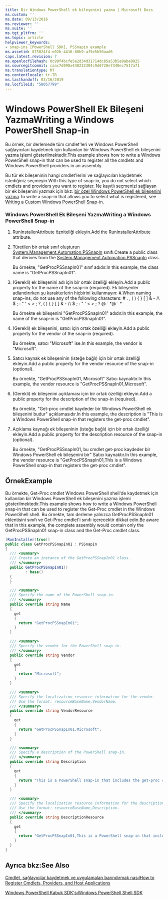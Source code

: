 ```yaml
---
title: Bir Windows PowerShell ek bileşenini yazma | Microsoft Docs
ms.custom: ''
ms.date: 09/13/2016
ms.reviewer: ''
ms.suite: ''
ms.tgt_pltfrm: ''
ms.topic: article
helpviewer_keywords:
- snap-ins [PowerShell SDK], PSSnapin example
ms.assetid: 875024f4-e02b-4416-80b9-af5e5b50aad6
caps.latest.revision: 7
ms.openlocfilehash: 0c99f4bcfe5e2d34d31714dc85a53b5e8abe0925
ms.sourcegitcommit: caac7d098a448232304c9d6728e7340ec7517a71
ms.translationtype: MT
ms.contentlocale: tr-TR
ms.lasthandoff: 03/16/2019
ms.locfileid: "58057799"
---
```

# <a name="writing-a-windows-powershell-snap-in"></a><span data-ttu-id="39ef5-102">Windows PowerShell Ek Bileşeni Yazma</span><span class="sxs-lookup"><span data-stu-id="39ef5-102">Writing a Windows PowerShell Snap-in</span></span>

<span data-ttu-id="39ef5-103">Bu örnek, bir derlemede tüm cmdlet'leri ve Windows PowerShell sağlayıcıları kaydetmek için kullanılan bir Windows PowerShell ek bileşenini yazma işlemi gösterilmektedir.</span><span class="sxs-lookup"><span data-stu-id="39ef5-103">This example shows how to write a Windows PowerShell snap-in that can be used to register all the cmdlets and Windows PowerShell providers in an assembly.</span></span>

<span data-ttu-id="39ef5-104">Bu tür ek bileşeninin hangi cmdlet'lerini ve sağlayıcıları kaydetmek istediğiniz seçmeyin.</span><span class="sxs-lookup"><span data-stu-id="39ef5-104">With this type of snap-in, you do not select which cmdlets and providers you want to register.</span></span> <span data-ttu-id="39ef5-105">Ne kayıtlı seçmenizi sağlayan bir ek bileşenini yazmak için bkz: [bir özel Windows PowerShell ek bileşenini yazma](./writing-a-custom-windows-powershell-snap-in.md).</span><span class="sxs-lookup"><span data-stu-id="39ef5-105">To write a snap-in that allows you to select what is registered, see [Writing a Custom Windows PowerShell Snap-in](./writing-a-custom-windows-powershell-snap-in.md).</span></span>

### <a name="writing-a-windows-powershell-snap-in"></a><span data-ttu-id="39ef5-106">Windows PowerShell Ek Bileşeni Yazma</span><span class="sxs-lookup"><span data-stu-id="39ef5-106">Writing a Windows PowerShell Snap-in</span></span>

1. <span data-ttu-id="39ef5-107">RunInstallerAttribute özniteliği ekleyin.</span><span class="sxs-lookup"><span data-stu-id="39ef5-107">Add the RunInstallerAttribute attribute.</span></span>

2. <span data-ttu-id="39ef5-108">Türetilen bir ortak sınıf oluşturun [System.Management.Automation.PSSnapIn](/dotnet/api/System.Management.Automation.PSSnapIn) sınıfı.</span><span class="sxs-lookup"><span data-stu-id="39ef5-108">Create a public class that derives from the [System.Management.Automation.PSSnapIn](/dotnet/api/System.Management.Automation.PSSnapIn) class.</span></span>

    <span data-ttu-id="39ef5-109">Bu örnekte, "GetProcPSSnapIn01" sınıf adıdır.</span><span class="sxs-lookup"><span data-stu-id="39ef5-109">In this example, the class name is "GetProcPSSnapIn01".</span></span>

3. <span data-ttu-id="39ef5-110">(Gerekli) ek bileşenini adı için bir ortak özelliği ekleyin.</span><span class="sxs-lookup"><span data-stu-id="39ef5-110">Add a public property for the name of the snap-in (required).</span></span> <span data-ttu-id="39ef5-111">Ek bileşenler adlandırırken şu karakterlerin hiçbirini kullanmayın: #.</span><span class="sxs-lookup"><span data-stu-id="39ef5-111">When naming snap-ins, do not use any of the following characters: # .</span></span> <span data-ttu-id="39ef5-112">, ( ) { } [ ] & - /\ $ ; : " ' \< > ; ?</span><span class="sxs-lookup"><span data-stu-id="39ef5-112">, ( ) { } [ ] & - /\ $ ; : " ' \< > ; ?</span></span> <span data-ttu-id="39ef5-113">@ \` \*</span><span class="sxs-lookup"><span data-stu-id="39ef5-113">@ \` \*</span></span>

    <span data-ttu-id="39ef5-114">Bu örnekte ek bileşenini "GetProcPSSnapIn01" adıdır.</span><span class="sxs-lookup"><span data-stu-id="39ef5-114">In this example, the name of the snap-in is "GetProcPSSnapIn01".</span></span>

4. <span data-ttu-id="39ef5-115">(Gerekli) ek bileşenini, satıcı için ortak özelliği ekleyin.</span><span class="sxs-lookup"><span data-stu-id="39ef5-115">Add a public property for the vendor of the snap-in (required).</span></span>

    <span data-ttu-id="39ef5-116">Bu örnekte, satıcı "Microsoft" ise.</span><span class="sxs-lookup"><span data-stu-id="39ef5-116">In this example, the vendor is "Microsoft".</span></span>

5. <span data-ttu-id="39ef5-117">Satıcı kaynak ek bileşeninin (isteğe bağlı) için bir ortak özelliği ekleyin.</span><span class="sxs-lookup"><span data-stu-id="39ef5-117">Add a public property for the vendor resource of the snap-in (optional).</span></span>

    <span data-ttu-id="39ef5-118">Bu örnekte, "GetProcPSSnapIn01, Microsoft" Satıcı kaynaktır.</span><span class="sxs-lookup"><span data-stu-id="39ef5-118">In this example, the vendor resource is "GetProcPSSnapIn01,Microsoft".</span></span>

6. <span data-ttu-id="39ef5-119">(Gerekli) ek bileşenini açıklaması için bir ortak özelliği ekleyin.</span><span class="sxs-lookup"><span data-stu-id="39ef5-119">Add a public property for the description of the snap-in (required).</span></span>

    <span data-ttu-id="39ef5-120">Bu örnekte, "Get-proc cmdlet kaydeder bir Windows PowerShell ek bileşenini budur" açıklamasıdır.</span><span class="sxs-lookup"><span data-stu-id="39ef5-120">In this example, the description is "This is a Windows PowerShell snap-in that registers the get-proc cmdlet".</span></span>

7. <span data-ttu-id="39ef5-121">Açıklama kaynağı ek bileşeninin (isteğe bağlı) için bir ortak özelliği ekleyin.</span><span class="sxs-lookup"><span data-stu-id="39ef5-121">Add a public property for the description resource of the snap-in (optional).</span></span>

    <span data-ttu-id="39ef5-122">Bu örnekte, "GetProcPSSnapIn01, bu cmdlet get-proc kaydeder bir Windows PowerShell ek bileşenini bir" Satıcı kaynaktır.</span><span class="sxs-lookup"><span data-stu-id="39ef5-122">In this example, the vendor resource is "GetProcPSSnapIn01,This is a Windows PowerShell snap-in that registers the get-proc cmdlet".</span></span>

## <a name="example"></a><span data-ttu-id="39ef5-123">Örnek</span><span class="sxs-lookup"><span data-stu-id="39ef5-123">Example</span></span>

<span data-ttu-id="39ef5-124">Bu örnekte, Get-Proc cmdlet Windows PowerShell shell'de kaydetmek için kullanılan bir Windows PowerShell ek bileşenini yazma işlemi gösterilmektedir.</span><span class="sxs-lookup"><span data-stu-id="39ef5-124">This example shows how to write a Windows PowerShell snap-in that can be used to register the Get-Proc cmdlet in the Windows PowerShell shell.</span></span> <span data-ttu-id="39ef5-125">Bu örnekte, tam derleme yalnızca GetProcPSSnapIn01 eklentisini sınıfı ve Get-Proc cmdlet'i sınıfı içerecektir dikkat edin.</span><span class="sxs-lookup"><span data-stu-id="39ef5-125">Be aware that in this example, the complete assembly would contain only the GetProcPSSnapIn01 snap-in class and the Get-Proc cmdlet class.</span></span>

```csharp
[RunInstaller(true)]
public class GetProcPSSnapIn01 : PSSnapIn
{
  /// <summary>
  /// Create an instance of the GetProcPSSnapIn01 class.
  /// </summary>
  public GetProcPSSnapIn01()
         : base()
  {
  }

  /// <summary>
  /// Specify the name of the PowerShell snap-in.
  /// </summary>
  public override string Name
  {
    get
    {
      return "GetProcPSSnapIn01";
    }
  }

  /// <summary>
  /// Specify the vendor for the PowerShell snap-in.
  /// </summary>
  public override string Vendor
  {
    get
    {
      return "Microsoft";
    }
  }

  /// <summary>
  /// Specify the localization resource information for the vendor.
  /// Use the format: resourceBaseName,VendorName.
  /// </summary>
  public override string VendorResource
  {
    get
    {
      return "GetProcPSSnapIn01,Microsoft";
    }
  }

  /// <summary>
  /// Specify a description of the PowerShell snap-in.
  /// </summary>
  public override string Description
  {
    get
    {
      return "This is a PowerShell snap-in that includes the get-proc cmdlet.";
    }
  }

  /// <summary>
  /// Specify the localization resource information for the description.
  /// Use the format: resourceBaseName,Description.
  /// </summary>
  public override string DescriptionResource
  {
    get
    {
      return "GetProcPSSnapIn01,This is a PowerShell snap-in that includes the get-proc cmdlet.";
    }
  }
}
```

## <a name="see-also"></a><span data-ttu-id="39ef5-126">Ayrıca bkz:</span><span class="sxs-lookup"><span data-stu-id="39ef5-126">See Also</span></span>

[<span data-ttu-id="39ef5-127">Cmdlet, sağlayıcılar kaydetmek ve uygulamaları barındırmak nasıl</span><span class="sxs-lookup"><span data-stu-id="39ef5-127">How to Register Cmdlets, Providers, and Host Applications</span></span>](http://msdn.microsoft.com/en-us/a41e9054-29c8-40ab-bf2b-8ce4e7ec1c8c)

[<span data-ttu-id="39ef5-128">Windows PowerShell Kabuk SDK'sı</span><span class="sxs-lookup"><span data-stu-id="39ef5-128">Windows PowerShell Shell SDK</span></span>](../windows-powershell-reference.md)
